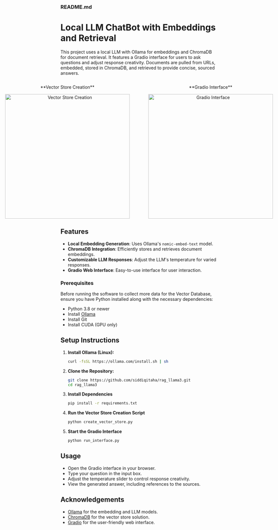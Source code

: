 ### README.md

# Local LLM ChatBot with Embeddings and Retrieval

This project uses a local LLM with Ollama for embeddings and ChromaDB for document retrieval. It features a Gradio interface for users to ask questions and adjust response creativity. Documents are pulled from URLs, embedded, stored in ChromaDB, and retrieved to provide concise, sourced answers.

<div style="display: flex; justify-content: center; text-align: center;">
  <div style="margin-right: 30px;">
    <p>**Vector Store Creation**</p>
    <img src="https://github.com/siddiqitaha/rag_llama3/assets/92089684/950bc8ea-5051-4222-9b42-07cb11bfba83" alt="Vector Store Creation" width="400"/>
  </div>
  <div style="margin-left: 30px;">
    <p>**Gradio Interface**</p>
    <img src="https://github.com/siddiqitaha/rag_llama3/assets/92089684/ecac0f7a-3407-4dd5-a9a8-3e1e39c1c28f" alt="Gradio Interface" width="400"/>
  </div>
</div>

## Features

- **Local Embedding Generation**: Uses Ollama's `nomic-embed-text` model.
- **ChromaDB Integration**: Efficiently stores and retrieves document embeddings.
- **Customizable LLM Responses**: Adjust the LLM's temperature for varied responses.
- **Gradio Web Interface**: Easy-to-use interface for user interaction.

### Prerequisites
Before running the software to collect more data for the Vector Database, ensure you have Python installed along with the necessary dependencies:
- Python 3.8 or newer
- Install [Ollama](https://ollama.com/download)
- Install Git
- Install CUDA (GPU only)

## Setup Instructions

1. **Install Ollama (Linux):**
   ```bash
   curl -fsSL https://ollama.com/install.sh | sh
   ```

2. **Clone the Repository:**
   ```bash
   git clone https://github.com/siddiqitaha/rag_llama3.git
   cd rag_llama3
   ```

3. **Install Dependencies**
   ```bash
   pip install -r requirements.txt
   ```

4. **Run the Vector Store Creation Script**
   ```bash
   python create_vector_store.py
   ```

5. **Start the Gradio Interface**
   ```bash
   python run_interface.py
   ```

## Usage

- Open the Gradio interface in your browser.
- Type your question in the input box.
- Adjust the temperature slider to control response creativity.
- View the generated answer, including references to the sources.

## Acknowledgements

- [Ollama](https://www.ollama.com) for the embedding and LLM models.
- [ChromaDB](https://www.chromadb.com) for the vector store solution.
- [Gradio](https://www.gradio.app) for the user-friendly web interface.
